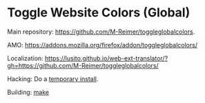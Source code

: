Toggle Website Colors (Global)
==============================

Main repository: https://github.com/M-Reimer/toggleglobalcolors.

AMO: https://addons.mozilla.org/firefox/addon/toggleglobalcolors/

Localization: https://lusito.github.io/web-ext-translator/?gh=https://github.com/M-Reimer/toggleglobalcolors/

Hacking: Do a [temporary install](https://developer.mozilla.org/Add-ons/WebExtensions/Temporary_Installation_in_Firefox).

Building: [make](https://www.gnu.org/software/make/)

